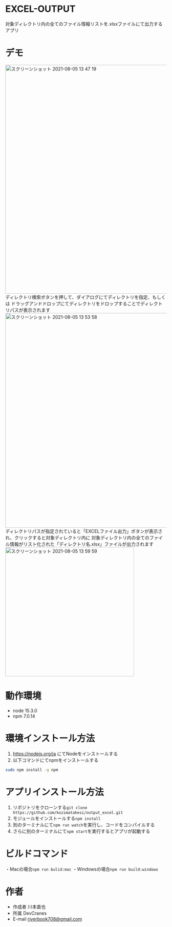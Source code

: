# EXCEL-OUTPUT

対象ディレクトリ内の全てのファイル情報リストを.xlsxファイルにて出力するアプリ

# デモ

<img width="712" alt="スクリーンショット 2021-08-05 13 47 19" src="https://user-images.githubusercontent.com/58904417/128292693-8fb46e16-6dd1-4819-aad2-3878401ccdd2.png">
ディレクトリ検索ボタンを押して、ダイアログにてディレクトリを指定、もしくは
ドラッグアンドドロップにてディレクトリをドロップすることでディレクトリパスが表示されます
<img width="668" alt="スクリーンショット 2021-08-05 13 53 58" src="https://user-images.githubusercontent.com/58904417/128293032-b1367a61-997b-4d34-8ce0-52314a28150a.png">
ディレクトリパスが指定されていると「EXCELファイル出力」ボタンが表示され、クリックすると対象ディレクトリ内に
対象ディレクトリ内の全てのファイル情報がリスト化された「ディレクトリ名.xlsx」ファイルが出力されます
<img width="402" alt="スクリーンショット 2021-08-05 13 59 59" src="https://user-images.githubusercontent.com/58904417/128293390-83aad7b1-8ad9-4320-804a-fefa21931a4d.png">

# 動作環境

* node 15.3.0
* npm 7.0.14

# 環境インストール方法

1. https://nodejs.org/ja にてNodeをインストールする
2. 以下コマンドにてnpmをインストールする
```bash
sudo npm install -g npm
```

# アプリインストール方法

1. リポジトリをクローンする```git clone https://github.com/kozimatakesi/output_excel.git```
2. モジュールをインストールする```npm install```
3. 別のターミナルにて```npm run watch```を実行し、コードをコンパイルする
4. さらに別のターミナルにて```npm start```を実行するとアプリが起動する

# ビルドコマンド

・Macの場合```npm run bulid:mac```
・Windowsの場合```npm run build:windows```

# 作者

* 作成者 川本直也
* 所属 DevCranes
* E-mail riverbook708@gmail.com
